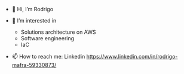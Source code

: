 - 👋 Hi, I’m Rodrigo
- 👀 I’m interested in
  - Solutions architecture on AWS
  - Software engineering
  - IaC
  
- 📫 How to reach me: 
Linkedin https://www.linkedin.com/in/rodrigo-mafra-59330873/


<!---
rodrigomafrarios/rodrigomafrarios is a ✨ special ✨ repository because its `README.md` (this file) appears on your GitHub profile.
You can click the Preview link to take a look at your changes.
--->
